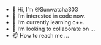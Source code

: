 - 👋 Hi, I’m @Sunwatcha303
- 👀 I’m interested in code now.
- 🌱 I’m currently learning c++.
- 💞️ I’m looking to collaborate on ...
- 📫 How to reach me ...

<!---
Sunwatcha303/Sunwatcha303 is a ✨ special ✨ repository because its `README.md` (this file) appears on your GitHub profile.
You can click the Preview link to take a look at your changes.
--->
